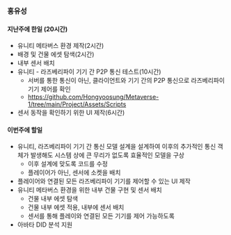 
### 홍유성

#### 지난주에 한일 (20시간)
- 유니티 메타버스 환경 제작(2시간)
- 배경 및 건물 에셋 탐색(2시간)
- 내부 센서 배치
- 유니티 - 라즈베리파이 기기 간 P2P 통신 테스트(10시간)
  - 서버를 통한 통신이 아닌, 클라이언트와 기기 간의 P2P 통신으로 라즈베리파이 기기 제어를 확인
  - https://github.com/Hongyoosung/Metaverse-1/tree/main/Project/Assets/Scripts
- 센서 동작을 확인하기 위한 UI 제작(6시간)

#### 이번주에 할일
- 유니티, 라즈베리파이 기기 간 통신 모델 설계을 설계하여 이후의 추가적인 통신 객체가 발생해도 시스템 상에 큰 무리가 없도록 효율적인 모델을 구상
   - 이후 설계에 맞도록 코드를 수정
   - 플레이어가 아닌, 센서에 소켓을 배치
- 플레이어와 연결된 모든 라즈베리파이 기기를 제어할 수 있는 UI 제작
- 유니티 메타버스 환경을 위한 내부 건물 구현 및 센서 배치
  - 건물 내부 에셋 탐색
  - 건물 내부 에셋 적용, 내부에 센서 배치
  - 센서를 통해 플레이와 연결된 모든 기기를 제어 가능하도록
- 아바타 DID 분석 지원
